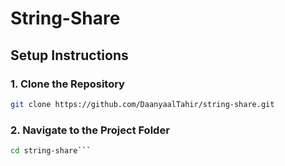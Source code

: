 # String-Share

## Setup Instructions

### 1. Clone the Repository
```bash
git clone https://github.com/DaanyaalTahir/string-share.git
```

### 2. Navigate to the Project Folder
```bash 
cd string-share```





